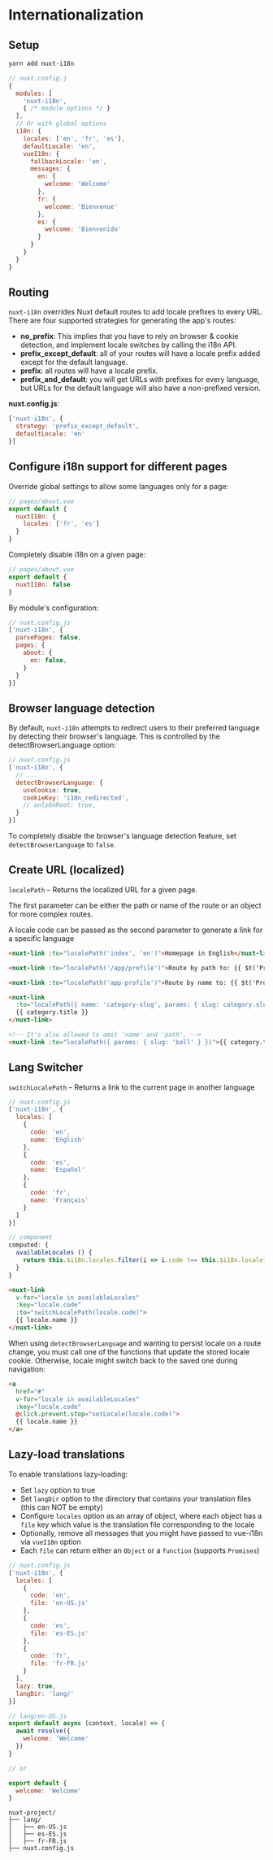 # Internationalization

## Setup

```sh
yarn add nuxt-i18n
```


```js
// nuxt.config.j
{
  modules: [
    'nuxt-i18n',
    { /* module options */ }
  ],
  // Or with global options
  i18n: {
    locales: ['en', 'fr', 'es'],
    defaultLocale: 'en',
    vueI18n: {
      fallbackLocale: 'en',
      messages: {
        en: {
          welcome: 'Welcome'
        },
        fr: {
          welcome: 'Bienvenue'
        },
        es: {
          welcome: 'Bienvenido'
        }
      }
    }
  }
}
```


## Routing

`nuxt-i18n` overrides Nuxt default routes to add locale prefixes to every URL. There are four supported strategies for generating the app's routes:

- **no_prefix**: This implies that you have to rely on browser & cookie detection, and implement locale switches by calling the i18n API.
- **prefix_except_default**: all of your routes will have a locale prefix added except for the default language.
- **prefix**: all routes will have a locale prefix.
- **prefix_and_default**: you will get URLs with prefixes for every language, but URLs for the default language will also have a non-prefixed version.

**nuxt.config.js**:

```js
['nuxt-i18n', {
  strategy: 'prefix_except_default',
  defaultLocale: 'en'
}]
```

## Configure i18n support for different pages

Override global settings to allow some languages only for a page:

```js
// pages/about.vue
export default {
  nuxtI18n: {
    locales: ['fr', 'es']
  }
}
```

Completely disable i18n on a given page:

```js
// pages/about.vue
export default {
  nuxtI18n: false
}
```

By module's configuration:

```js
// nuxt.config.js
['nuxt-i18n', {
  parsePages: false,
  pages: {
    about: {
      en: false,
    }
  }
}]
```


## Browser language detection

By default, `nuxt-i18n` attempts to redirect users to their preferred language by detecting their browser's language. This is controlled by the detectBrowserLanguage option:

```js
// nuxt.config.js
['nuxt-i18n', {
  // ...
  detectBrowserLanguage: {
    useCookie: true,
    cookieKey: 'i18n_redirected',
    // onlyOnRoot: true,
  }
}]
```

To completely disable the browser's language detection feature, set `detectBrowserLanguage` to `false`.


## Create URL (localized)

`localePath` – Returns the localized URL for a given page.

The first parameter can be either the path or name of the route or an object for more complex routes.

A locale code can be passed as the second parameter to generate a link for a specific language

```html
<nuxt-link :to="localePath('index', 'en')">Homepage in English</nuxt-link>

<nuxt-link :to="localePath('/app/profile')">Route by path to: {{ $t('Profile') }}</nuxt-link>

<nuxt-link :to="localePath('app-profile')">Route by name to: {{ $t('Profile') }}</nuxt-link>

<nuxt-link
  :to="localePath({ name: 'category-slug', params: { slug: category.slug } })">
  {{ category.title }}
</nuxt-link>

<!-- It's also allowed to omit 'name' and 'path'. -->
<nuxt-link :to="localePath({ params: { slug: 'ball' } })">{{ category.title }}</nuxt-link>
```


## Lang Switcher

`switchLocalePath` – Returns a link to the current page in another language

```js
// nuxt.config.js
['nuxt-i18n', {
  locales: [
    {
      code: 'en',
      name: 'English'
    },
    {
      code: 'es',
      name: 'Español'
    },
    {
      code: 'fr',
      name: 'Français'
    }
  ]
}]
```

```js
// component
computed: {
  availableLocales () {
    return this.$i18n.locales.filter(i => i.code !== this.$i18n.locale)
  }
}
```

```html
<nuxt-link
  v-for="locale in availableLocales"
  :key="locale.code"
  :to="switchLocalePath(locale.code)">
  {{ locale.name }}
</nuxt-link>
```

When using `detectBrowserLanguage` and wanting to persist locale on a route change, you must call one of the functions that update the stored locale cookie. Otherwise, locale might switch back to the saved one during navigation:

```html
<a
  href="#"
  v-for="locale in availableLocales"
  :key="locale.code"
  @click.prevent.stop="setLocale(locale.code)">
  {{ locale.name }}
</a>
```


## Lazy-load translations

To enable translations lazy-loading:

- Set `lazy` option to true
- Set `langDir` option to the directory that contains your translation files (this can NOT be empty)
- Configure `locales` option as an array of object, where each object has a `file` key which value is the translation file corresponding to the locale
- Optionally, remove all messages that you might have passed to vue-i18n via `vueI18n` option
- Each `file` can return either an `Object` or a `function` (supports `Promises`)

```js
// nuxt.config.js
['nuxt-i18n', {
  locales: [
    {
      code: 'en',
      file: 'en-US.js'
    },
    {
      code: 'es',
      file: 'es-ES.js'
    },
    {
      code: 'fr',
      file: 'fr-FR.js'
    }
  ],
  lazy: true,
  langDir: 'lang/'
}]
```

```js
// lang/en-US.js
export default async (context, locale) => {
  await resolve({
    welcome: 'Welcome'
  })
}

// or

export default {
  welcome: 'Welcome'
}
```

```
nuxt-project/
├── lang/
│   ├── en-US.js
│   ├── es-ES.js
│   ├── fr-FR.js
├── nuxt.config.js
```